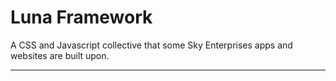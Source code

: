 # Luna Framework
A CSS and Javascript collective that some Sky Enterprises apps and websites are built upon.

------


